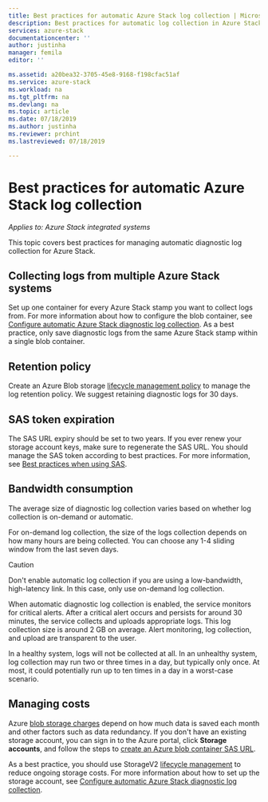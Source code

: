 ```yaml
---
title: Best practices for automatic Azure Stack log collection | Microsoft Docs
description: Best practices for automatic log collection in Azure Stack Help + Support
services: azure-stack
documentationcenter: ''
author: justinha
manager: femila
editor: ''

ms.assetid: a20bea32-3705-45e8-9168-f198cfac51af
ms.service: azure-stack
ms.workload: na
ms.tgt_pltfrm: na
ms.devlang: na
ms.topic: article
ms.date: 07/18/2019
ms.author: justinha
ms.reviewer: prchint
ms.lastreviewed: 07/18/2019

---
```

# Best practices for automatic Azure Stack log collection 

*Applies to: Azure Stack integrated systems*


This topic covers best practices for managing automatic diagnostic log collection for Azure Stack. 

## Collecting logs from multiple Azure Stack systems


Set up one container for every Azure Stack stamp you want to collect logs from. For more information about how to configure the blob container, see [Configure automatic Azure Stack diagnostic log collection](azure-stack-configure-automatic-diagnostic-log-collection.md). As a best practice, only save diagnostic logs from the same Azure Stack stamp within a single blob container. 


## Retention policy

 Create an Azure Blob storage [lifecycle management policy](https://docs.microsoft.com/azure/storage/blobs/storage-lifecycle-management-concepts) to manage the log retention policy. We suggest retaining diagnostic logs for 30 days. 


## SAS token expiration

The SAS URL expiry should be set to two years. If you ever renew your storage account keys, make sure to regenerate the SAS URL. You should manage the SAS token according to best practices. For more information, see [Best practices when using SAS](https://docs.microsoft.com/azure/storage/common/storage-dotnet-shared-access-signature-part-1#best-practices-when-using-sas).


## Bandwidth consumption

The average size of diagnostic log collection varies based on whether log collection is on-demand or automatic. 

For on-demand log collection, the size of the logs collection depends on how many hours are being collected. You can choose any 1-4 sliding window from the last seven days. 

>[!CAUTION]
>Don't enable automatic log collection if you are using a low-bandwidth, high-latency link. In this case, only use on-demand log collection. 

When automatic diagnostic log collection is enabled, the service monitors for critical alerts. 
After a critical alert occurs and persists for around 30 minutes, the service collects and uploads appropriate logs. 
This log collection size is around 2 GB on average. 
Alert monitoring, log collection, and upload are transparent to the user. 

In a healthy system, logs will not be collected at all. 
In an unhealthy system, log collection may run two or three times in a day, but typically only once. 
At most, it could potentially run up to ten times in a day in a worst-case scenario.  

## Managing costs

Azure [blob storage charges](https://azure.microsoft.com/pricing/details/storage/blobs/) depend on how much data is saved each month and other factors such as data redundancy. 
If you don't have an existing storage account, you can sign in to the Azure portal, click **Storage accounts**, and follow the steps to [create an Azure blob container SAS URL](azure-stack-configure-automatic-diagnostic-log-collection.md).

As a best practice, you should use StorageV2 [lifecycle management](https://docs.microsoft.com/azure/storage/blobs/storage-lifecycle-management-concepts) to reduce ongoing storage costs. For more information about how to set up the storage account, see [Configure automatic Azure Stack diagnostic log collection](azure-stack-configure-automatic-diagnostic-log-collection.md).


